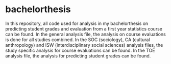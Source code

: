 # bachelorthesis

In this repository, all code used for analysis in my bachelorthesis on predicting student grades and evaluation from a first year statistics course can be found. In the general analysis file, the analysis on course evaluations is done for all studies combined. In the SOC (sociology), CA (cultural anthropology) and ISW (interdisciplinary social sciences) analysis files, the study specific analysis for course evaluations can be found. In the TOE analysis file, the analysis for predicting student grades can be found. 
